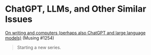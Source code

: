 ChatGPT, LLMs, and Other Similar Issues
=======================================

[On writing and computers (perhaps also ChatGPT and large language models)](writing-computers-2023-08-16) (Musing #1254)

> Starting a new series.

